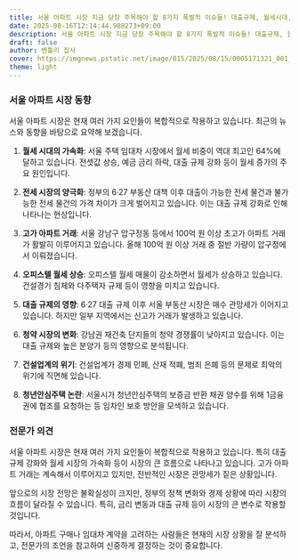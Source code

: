 ```yaml
---
title: 서울 아파트 시장 지금 당장 주목해야 할 8가지 폭발적 이슈들! 대출규제, 월세시대, 고가아파트, 오피스텔까지 부동산 시장 변화의 물결!
date: 2025-08-16T12:14:44.988273+09:00
description: 서울 아파트 시장 지금 당장 주목해야 할 8가지 폭발적 이슈들! 대출규제, 월세시대, 고가아파트, 오피스텔까지 부동산 시장 변화의 물결!
draft: false
author: 벤틀리 집사
cover: https://imgnews.pstatic.net/image/015/2025/08/15/0005171321_001_20250816021111123.jpg
theme: light
---
```


### 서울 아파트 시장 동향

서울 아파트 시장은 현재 여러 가지 요인들이 복합적으로 작용하고 있습니다. 최근의 뉴스와 동향을 바탕으로 요약해 보겠습니다.

1. **월세 시대의 가속화**: 서울 주택 임대차 시장에서 월세 비중이 역대 최고인 64%에 달하고 있습니다. 전셋값 상승, 예금 금리 하락, 대출 규제 강화 등이 월세 증가의 주요 원인입니다.

2. **전세 시장의 양극화**: 정부의 6·27 부동산 대책 이후 대출이 가능한 전세 물건과 불가능한 전세 물건의 가격 차이가 크게 벌어지고 있습니다. 이는 대출 규제 강화로 인해 나타나는 현상입니다.

3. **고가 아파트 거래**: 서울 강남구 압구정동 등에서 100억 원 이상 초고가 아파트 거래가 활발히 이루어지고 있습니다. 올해 100억 원 이상 거래 중 절반 가량이 압구정에서 이뤄졌습니다.

4. **오피스텔 월세 상승**: 오피스텔 월세 매물이 감소하면서 월세가 상승하고 있습니다. 건설경기 침체와 다주택자 규제 등이 영향을 미치고 있습니다.

5. **대출 규제의 영향**: 6·27 대출 규제 이후 서울 부동산 시장은 매수 관망세가 이어지고 있습니다. 하지만 일부 지역에서는 신고가 거래가 발생하고 있습니다.

6. **청약 시장의 변화**: 강남권 재건축 단지들의 청약 경쟁률이 낮아지고 있습니다. 이는 대출 규제와 높은 분양가 등의 영향으로 분석됩니다.

7. **건설업계의 위기**: 건설업계가 경제 민폐, 산재 적폐, 범죄 은폐 등의 문제로 최악의 위기에 직면해 있습니다.

8. **청년안심주택 논란**: 서울시가 청년안심주택의 보증금 반환 채권 양수를 위해 1금융권에 협조를 요청하는 등 임차인 보호 방안을 모색하고 있습니다.

### 전문가 의견

서울 아파트 시장은 현재 여러 가지 요인들이 복합적으로 작용하고 있습니다. 특히 대출 규제 강화와 월세 시장의 가속화 등이 시장의 큰 흐름으로 나타나고 있습니다. 고가 아파트 거래는 계속해서 이루어지고 있지만, 전반적인 시장은 관망세가 짙은 상황입니다.

앞으로의 시장 전망은 불확실성이 크지만, 정부의 정책 변화와 경제 상황에 따라 시장의 흐름이 달라질 수 있습니다. 특히, 금리 변동과 대출 규제 등이 시장의 큰 변수로 작용할 것입니다.

따라서, 아파트 구매나 임대차 계약을 고려하는 사람들은 현재의 시장 상황을 잘 분석하고, 전문가의 조언을 참고하여 신중하게 결정하는 것이 중요합니다.